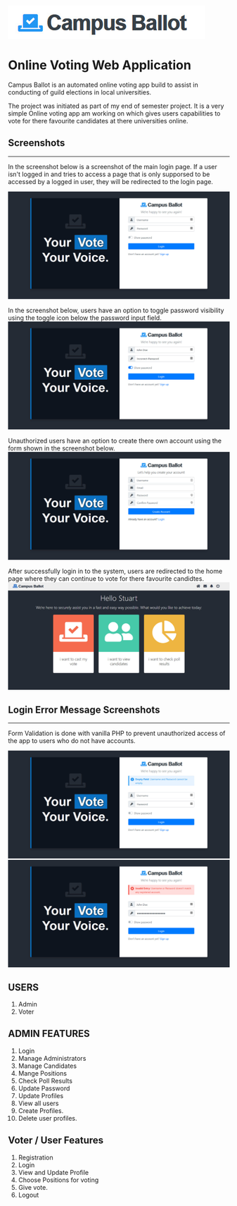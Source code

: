 ![image](images/README/logo.jpg)
# Online Voting Web Application

Campus Ballot is an automated online voting app build to assist in conducting of guild elections in local universities.

 The project was initiated as part of my end of semester project. It is a very simple Online voting app am working on which gives users capabilities to vote for there favourite candidates at there universities online. 

 ## Screenshots
 ---
 In the screenshot below is a screenshot of the main login page. If a user isn't logged in and tries to access a page that is only supporsed to be accessed by a logged in user, they will be redirected to the login page.

![image](images/README/login-1.jpg)

In the screenshot below, users have an option to toggle password visibility using the toggle icon below the password input field.
![image](images/README/login-3.jpg)

Unauthorized users have an option to create there own account using the form shown in the screenshot below.
![image](images/README/signup.jpg)

After successfully login in to the system, users are redirected to the home page where they can continue to vote for there favourite candidtes.
![image](images/README/home.jpg)

## Login Error Message Screenshots
---
Form Validation is done with vanilla PHP to prevent unauthorized access of the app to users who do not have accounts.

![image](images/README/login-2.jpg)
![image](images/README/login-4.jpg)

## USERS
1. Admin
2. Voter

## ADMIN FEATURES

1. Login
2. Manage Administrators
3. Manage Candidates
4. Mange Positions
5. Check Poll Results
6. Update Password
7. Update Profiles
8. View all users
9. Create Profiles.
10. Delete user profiles.


## Voter / User Features

1. Registration
2. Login
3. View and Update Profile
4. Choose Positions for voting
5. Give vote.
6. Logout


